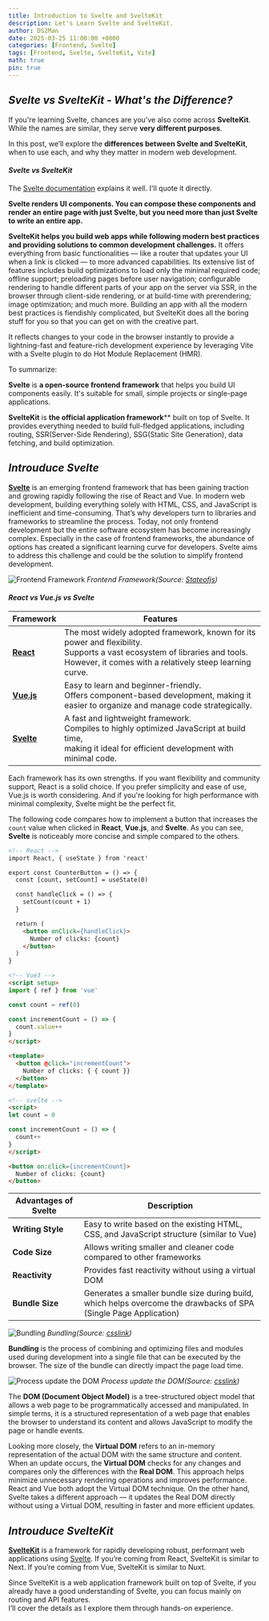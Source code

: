 ```yaml
---
title: Introduction to Svelte and SvelteKit
description: Let's Learn Svelte and SvelteKit.
author: DS2Man
date: 2025-03-25 11:00:00 +0000
categories: [Frontend, Svelte]
tags: [Frontend, Svelte, SvelteKit, Vite]
math: true
pin: true
---
```


## *Svelte vs SvelteKit - What's the Difference?*

If you're learning Svelte, chances are you've also come across **SvelteKit**.  
While the names are similar, they serve **very different purposes**.

In this post, we’ll explore the **differences between Svelte and SvelteKit**, when to use each, and why they matter in modern web development.


#### *Svelte vs SvelteKit*

The [Svelte documentation](https://svelte.dev/docs/kit/introduction) explains it well. I'll quote it directly.

**Svelte renders UI components. You can compose these components and render an entire page with just Svelte, but you need more than just Svelte to write an entire app.**

**SvelteKit helps you build web apps while following modern best practices and providing solutions to common development challenges.** It offers everything from basic functionalities — like a router that updates your UI when a link is clicked — to more advanced capabilities. Its extensive list of features includes build optimizations to load only the minimal required code; offline support; preloading pages before user navigation; configurable rendering to handle different parts of your app on the server via SSR, in the browser through client-side rendering, or at build-time with prerendering; image optimization; and much more. Building an app with all the modern best practices is fiendishly complicated, but SvelteKit does all the boring stuff for you so that you can get on with the creative part.

It reflects changes to your code in the browser instantly to provide a lightning-fast and feature-rich development experience by leveraging Vite with a Svelte plugin to do Hot Module Replacement (HMR).

To summarize:

**Svelte** is **a open-source frontend framework** that helps you build UI components easily. It's suitable for small, simple projects or single-page applications.

**SvelteKit** is **the official application framework**** built on top of Svelte. It provides everything needed to build full-fledged applications, including routing, SSR(Server-Side Rendering), SSG(Static Site Generation), data fetching, and build optimization.


## *Introuduce Svelte*

**[Svelte](https://svelte.dev/docs/svelte/overview)** is an emerging frontend framework that has been gaining traction and growing rapidly following the rise of React and Vue. In modern web development, building everything solely with HTML, CSS, and JavaScript is inefficient and time-consuming. That’s why developers turn to libraries and frameworks to streamline the process. Today, not only frontend development but the entire software ecosystem has become increasingly complex. Especially in the case of frontend frameworks, the abundance of options has created a significant learning curve for developers. Svelte aims to address this challenge and could be the solution to simplify frontend development.

<!--
Svelte는 React, Vue 이후 주목 받고 성장하고 있는 새로운 유형의 자바스크립트 프레임워크이다.
Web 개발시 Html, CSS, JavaScript로 개발하기는 매우 비효율적임. 그래서 Library나 Framework를 사용하게 된다. 현재는 Frontend뿐만 아니라 모든 분야가 고도화되어 있는데, 특히 Framework인 경우 매우 다양한 프레임워크가 혼재하고 있어 학습 부담이 매우 크다. Svelte가 해결책이 될수 있다.
-->

![Frontend Framework](/assets/img/svelte/2025-03-25-SVELTE2_1.png)
_Frontend Framework(Source: [Stateofjs](https://2024.stateofjs.com/en-US/libraries/front-end-frameworks/))_

#### *React vs Vue.js vs Svelte*

| Framework                         | Features                                                                                                                                                                                   |
| --------------------------------- | ------------------------------------------------------------------------------------------------------------------------------------------------------------------------------------------ |
| **[React](https://react.dev/)**   | The most widely adopted framework, known for its power and flexibility.<br>Supports a vast ecosystem of libraries and tools. <br>However, it comes with a relatively steep learning curve. |
| **[Vue.js](https://vuejs.org/)**  | Easy to learn and beginner-friendly. <br>Offers component-based development, making it easier to organize and manage code strategically.                                                   |
| **[Svelte](https://svelte.dev/)** | A fast and lightweight framework. <br>Compiles to highly optimized JavaScript at build time, <br>making it ideal for efficient development with minimal code.                              |

Each framework has its own strengths. If you want flexibility and community support, React is a solid choice. If you prefer simplicity and ease of use, Vue.js is worth considering. And if you're looking for high performance with minimal complexity, Svelte might be the perfect fit.

The following code compares how to implement a button that increases the `count` value when clicked in **React**, **Vue.js**, and **Svelte**. As you can see, **Svelte** is noticeably more concise and simple compared to the others.

```html
<!-- React -->
import React, { useState } from 'react'

export const CounterButton = () => {
  const [count, setCount] = useState(0)

  const handleClick = () => {
    setCount(count + 1)
  }

  return (
    <button onClick={handleClick}>
      Number of clicks: {count}
    </button>
  )
}

<!-- Vue3 -->
<script setup>
import { ref } from 'vue'

const count = ref(0)

const incrementCount = () => {
  count.value++
}
</script>

<template>
  <button @click="incrementCount">
    Number of clicks: { { count }}
  </button>
</template>

<!-- svelte -->
<script>
let count = 0

const incrementCount = () => {
  count++
}
</script>

<button on:click={incrementCount}>
  Number of clicks: {count}
</button>

```

|Advantages of Svelte|Description|
|---|---|
|**Writing Style**|Easy to write based on the existing HTML, CSS, and JavaScript structure (similar to Vue)|
|**Code Size**|Allows writing smaller and cleaner code compared to other frameworks|
|**Reactivity**|Provides fast reactivity without using a virtual DOM|
|**Bundle Size**|Generates a smaller bundle size during build, <br>which helps overcome the drawbacks of SPA (Single Page Application)|

![Bundling](/assets/img/svelte/2025-03-25-SVELTE2_2.png)
_Bundling(Source: [csslink](https://www.youtube.com/watch?v=hWbwu5dM7k8))_

**Bundling** is the process of combining and optimizing files and modules used during development into a single file that can be executed by the browser. The size of the bundle can directly impact the page load time.

<!--
번들링이란 개발시의 파일과 모듈을 하나로 묶어 최적화하여 브라우저에서 실행 가능한 형태로 구성하는 과정이다. 번들 사이즈에 따라서 페이지 구동 시간이 차이가 발생한다.
-->

![Process update the DOM](/assets/img/svelte/2025-03-25-SVELTE2_3.png)
_Process update the DOM(Source: [csslink](https://www.youtube.com/watch?v=hWbwu5dM7k8))_

The **DOM (Document Object Model)** is a tree-structured object model that allows a web page to be programmatically accessed and manipulated. In simple terms, it is a structured representation of a web page that enables the browser to understand its content and allows JavaScript to modify the page or handle events.

<!--
**DOM (Document Object Model)** 이란 웹 페이지를 프로그래밍적으로 제어할 수 있도록 구조화한 트리 형태의 객체 모델입니다. 쉽게 말해서 브라우저가 웹페이지를 이해하고, 자바스크립트가 페이지 내용을 수정하거나 이벤트를 처리할 수 있도록 구조화한 데이터이다.
-->

Looking more closely, the **Virtual DOM** refers to an in-memory representation of the actual DOM with the same structure and content. When an update occurs, the **Virtual DOM** checks for any changes and compares only the differences with the **Real DOM**. This approach helps minimize unnecessary rendering operations and improves performance. React and Vue both adopt the Virtual DOM technique. On the other hand, Svelte takes a different approach — it updates the Real DOM directly without using a Virtual DOM, resulting in faster and more efficient updates.

<!--
좀 더 자세히 보면   Virtual DOM 이란 메모리의 실제 돔과 동일한 내용을 가지고 있는 것을 의미함.
Virtual DOM에서 변경된 요소가 있는지 확인 후 Real DOM과 다른 부분만 비교함. 이를 통해 불필요한 렌더링 횟수를 줄일 수 있음. React와 Vue는 Virtual DOM을 사용함. Svelte는 Virtual DOM없이 Real DOM 돔을 빠르게 업데이트하는 기술 도입했다.
-->

## *Introuduce SvelteKit*

**[SvelteKit](https://svelte.dev/docs/kit/introduction)** is a framework for rapidly developing robust, performant web applications using [Svelte](https://svelte.dev/docs/svelte/overview). If you’re coming from React, SvelteKit is similar to Next. If you’re coming from Vue, SvelteKit is similar to Nuxt.

Since SvelteKit is a web application framework built on top of Svelte, if you already have a good understanding of Svelte, you can focus mainly on routing and API features.  
I’ll cover the details as I explore them through hands-on experience.